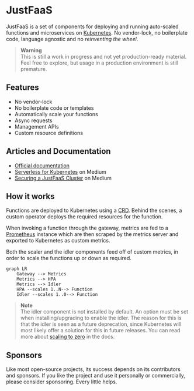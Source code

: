# JustFaaS

JustFaaS is a set of components for deploying and running auto-scaled functions and microservices on [Kubernetes](https://kubernetes.io/). No vendor-lock, no boilerplate code, language agnostic and no *reinventing the wheel*. 

> **Warning**<br/>
> This is still a work in progress and not yet production-ready material. Feel free to explore, but usage in a production environment is still premature.

## Features

- No vendor-lock
- No boilerplate code or templates
- Automatically scale your functions
- Async requests
- Management APIs
- Custom resource definitions

## Articles and Documentation

- [Official documentation](https://docs.justfaas.com/)
- [Serverless for Kubernetes](https://medium.com/@goncalo-a-oliveira/serverless-for-kubernetes-f8f7d9ad7edd) on Medium
- [Securing a JustFaaS Cluster](https://medium.com/@goncalo-a-oliveira/securing-a-justfaas-cluster-f8ff580f53dc) on Medium

## How it works

Functions are deployed to Kubernetes using a [CRD](https://kubernetes.io/docs/tasks/extend-kubernetes/custom-resources/custom-resource-definitions/). Behind the scenes, a custom operator deploys the required resources for the function.

When invoking a function through the gateway, metrics are fed to a [Prometheus](https://prometheus.io/docs/introduction/overview/) instance which are then scraped by the metrics server and exported to Kubernetes as custom metrics.

Both the scaler and the idler components feed off of custom metrics, in order to scale the functions up or down as required.

```mermaid
graph LR
    Gateway --> Metrics
    Metrics --> HPA
    Metrics --> Idler
    HPA --scales 1..N--> Function
    Idler --scales 1..0--> Function
```

> **Note**<br/>
> The idler component is not installed by default. An option must be set when installing/upgrading to enable the idler. The reason for this is that the idler is seen as a future deprecation, since Kubernetes will most likely offer a solution for this in future releases. You can read more about [scaling to zero](https://docs.justfaas.com/reference/scale-to-zero/) in the docs.

## Sponsors

Like most open-source projects, its success depends on its contributors and sponsors. If you like the project and use it personally or commercially, please consider sponsoring. Every little helps.
